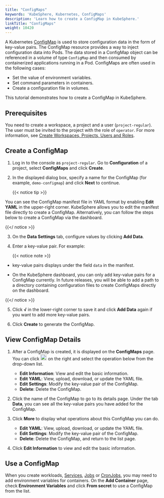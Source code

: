 ```yaml
---
title: "ConfigMaps"
keywords: 'KubeSphere, Kubernetes, ConfigMaps'
description: 'Learn how to create a ConfigMap in KubeSphere.'
linkTitle: "ConfigMaps"
weight: 10420
---
```


A Kubernetes [ConfigMap](https://kubernetes.io/docs/concepts/configuration/configmap/) is used to store configuration data in the form of key-value pairs. The ConfigMap resource provides a way to inject configuration data into Pods. The data stored in a ConfigMap object can be referenced in a volume of type `ConfigMap` and then consumed by containerized applications running in a Pod. ConfigMaps are often used in the following cases:

- Set the value of environment variables.
- Set command parameters in containers.
- Create a configuration file in volumes.

This tutorial demonstrates how to create a ConfigMap in KubeSphere.

## Prerequisites

You need to create a workspace, a project and a user (`project-regular`). The user must be invited to the project with the role of `operator`. For more information, see [Create Workspaces, Projects, Users and Roles](../../../quick-start/create-workspace-and-project/).

## Create a ConfigMap

1. Log in to the console as `project-regular`. Go to **Configuration** of a project, select **ConfigMaps** and click **Create**.

2. In the displayed dialog box, specify a name for the ConfigMap (for example, `demo-configmap`) and click **Next** to continue.

   {{< notice tip >}}

You can see the ConfigMap manifest file in YAML format by enabling **Edit YAML** in the upper-right corner. KubeSphere allows you to edit the manifest file directly to create a ConfigMap. Alternatively, you can follow the steps below to create a ConfigMap via the dashboard.

{{</ notice >}} 

3. On the **Data Settings** tab, configure values by clicking **Add Data**.

4. Enter a key-value pair. For example:

   {{< notice note >}}

- key-value pairs displays under the field `data` in the manifest.

- On the KubeSphere dashboard, you can only add key-value pairs for a ConfigMap currently. In future releases, you will be able to add a path to a directory containing configuration files to create ConfigMaps directly on the dashboard.

{{</ notice >}} 

5. Click **√** in the lower-right corner to save it and click **Add Data** again if you want to add more key-value pairs.

6. Click **Create** to generate the ConfigMap.

## View ConfigMap Details

1. After a ConfigMap is created, it is displayed on the **ConfigMaps** page. You can click <img src="/images/docs/v3.3/project-user-guide/configurations/configmaps/three-dots.png" height="20px"> on the right and select the operation below from the drop-down list.

    - **Edit Information**: View and edit the basic information.
    - **Edit YAML**: View, upload, download, or update the YAML file.
    - **Edit Settings**: Modify the key-value pair of the ConfigMap.
    - **Delete**: Delete the ConfigMap.
    
2. Click the name of the ConfigMap to go to its details page. Under the tab **Data**, you can see all the key-value pairs you have added for the ConfigMap.

3. Click **More** to display what operations about this ConfigMap you can do.

    - **Edit YAML**: View, upload, download, or update the YAML file.
    - **Edit Settings**: Modify the key-value pair of the ConfigMap.
    - **Delete**: Delete the ConfigMap, and return to the list page.

4. Click **Edit Information** to view and edit the basic information.


## Use a ConfigMap

When you create workloads, [Services](../../../project-user-guide/application-workloads/services/), [Jobs](../../../project-user-guide/application-workloads/jobs/) or [CronJobs](../../../project-user-guide/application-workloads/cronjobs/), you may need to add environment variables for containers. On the **Add Container** page, check **Environment Variables** and click **From secret** to use a ConfigMap from the list.
